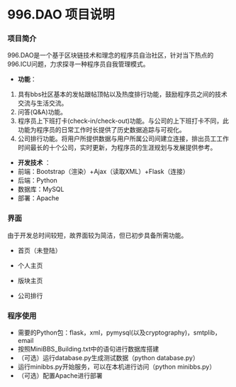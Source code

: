 # 996.DAO 项目说明

### 项目简介

996.DAO是一个基于区块链技术和理念的程序员自治社区，针对当下热点的996.ICU问题，力求探寻一种程序员自我管理模式。
* **功能**：
1. 具有bbs社区基本的发帖跟帖顶帖以及热度排行功能，鼓励程序员之间的技术交流与生活交流。
2. 问答(Q&A)功能。
3. 程序员上下班打卡(check-in/check-out)功能。与公司的上下班打卡不同，此功能为程序员的日常工作时长提供了历史数据追踪与可视化。
4. 公司排行功能。将用户所提供数据与用户所属公司间建立连接，排出员工工作时间最长的十个公司，实时更新，为程序员的生涯规划与发展提供参考。
* **开发技术** ：
* 前端：Bootstrap（渲染）+Ajax（读取XML）+Flask（连接）
* 后端：Python
* 数据库：MySQL
* 部署：Apache


### 界面
由于开发总时间较短，故界面较为简洁，但已初步具备所需功能。
* 首页（未登陆）

* 个人主页


* 版块主页


* 公司排行










### 程序使用

* 需要的Python包：flask，xml，pymysql(以及cryptography)，smtplib，email
* 按照MiniBBS_Building.txt中的语句进行数据库搭建
* （可选）运行database.py生成测试数据（python database.py）
* 运行minibbs.py开始服务，可以在本机进行访问（python minibbs.py）
* （可选）配置Apache进行部署
